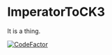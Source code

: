 # ImperatorToCK3
It is a thing.

[![CodeFactor](https://www.codefactor.io/repository/github/paradoxgameconverters/imperatortock3/badge/master)](https://www.codefactor.io/repository/github/paradoxgameconverters/imperatortock3/overview/master)
